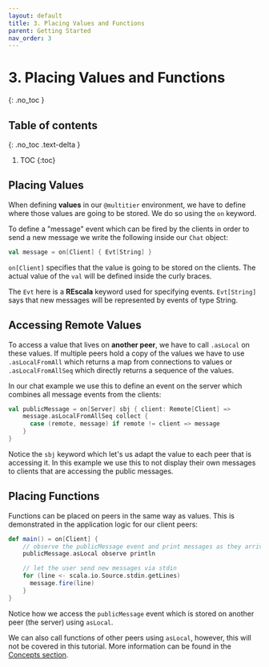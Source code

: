```yaml
---
layout: default
title: 3. Placing Values and Functions
parent: Getting Started
nav_order: 3
---
```

<h1> 3. Placing Values and Functions </h1>
{: .no_toc }

## Table of contents
{: .no_toc .text-delta }

1. TOC
{:toc}

## Placing Values

When defining **values** in our `@multitier` environment, we have to define where those values are going to be stored. We do so using the `on` keyword.

To define a "message" event which can be fired by the clients in order to send a new message we write the following inside our `Chat` object:

```scala
val message = on[Client] { Evt[String] }
```

`on[Client]` specifies that the value is going to be stored on the clients. The actual value of the `val` will be defined inside the curly braces.

The `Evt` here is a **REscala** keyword used for specifying events. `Evt[String]` says that new messages will be represented by events of type String.

## Accessing Remote Values

To access a value that lives on **another peer**, we have to call `.asLocal` on these values.
If multiple peers hold a copy of the values we have to use `.asLocalFromAll` which returns a map from connections to values or `.asLocalFromAllSeq` which directly returns a sequence of the values.

In our chat example we use this to define an event on the server which combines all message events from the clients:

```scala
val publicMessage = on[Server] sbj { client: Remote[Client] =>
    message.asLocalFromAllSeq collect {
      case (remote, message) if remote != client => message
    }
}
```

Notice the `sbj` keyword which let's us adapt the value to each peer that is accessing it. In this example we use this to not display their own messages to clients that are accessing the public messages.

## Placing Functions

Functions can be placed on peers in the same way as values. This is demonstrated in the application logic for our client peers:

```scala
def main() = on[Client] {
    // observe the publicMessage event and print messages as they arrive
    publicMessage.asLocal observe println

    // let the user send new messages via stdin
    for (line <- scala.io.Source.stdin.getLines)
      message.fire(line)
    }
}
```

Notice how we access the `publicMessage` event which is stored on another peer (the server) using `asLocal`.

We can also call functions of other peers using `asLocal`, however, this will not be covered in this tutorial. More information can be found in the [Concepts section](../concepts/remote_calls.html).